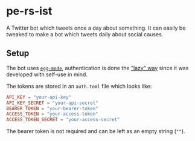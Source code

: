 # pe-rs-ist
A Twitter bot which tweets once a day about something.
It can easily be tweaked to make a bot which tweets daily about social causes.

## Setup
The bot uses [`egg-mode`](https://github.com/egg-mode-rs/egg-mode),
authentication is done the ["lazy" way](https://docs.rs/egg-mode/0.15.0/egg_mode/auth/index.html#shortcut-pre-generated-access-token) since it was developed with self-use in mind.

The tokens are stored in an `auth.toml` file which looks like:

```toml
API_KEY = "your-api-key"
API_KEY_SECRET = "your-api-secret"
BEARER_TOKEN = "your-bearer-token"
ACCESS_TOKEN = "your-access-token"
ACCESS_TOKEN_SECRET = "your-access-secret"
```

The bearer token is not required and can be left as an empty string (`""`).